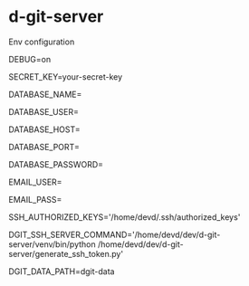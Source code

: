# d-git-server

Env configuration

DEBUG=on

SECRET_KEY=your-secret-key

DATABASE_NAME=

DATABASE_USER=

DATABASE_HOST=

DATABASE_PORT=

DATABASE_PASSWORD=

EMAIL_USER=

EMAIL_PASS=

SSH_AUTHORIZED_KEYS='/home/devd/.ssh/authorized_keys'

DGIT_SSH_SERVER_COMMAND='/home/devd/dev/d-git-server/venv/bin/python /home/devd/dev/d-git-server/generate_ssh_token.py'

DGIT_DATA_PATH=dgit-data
